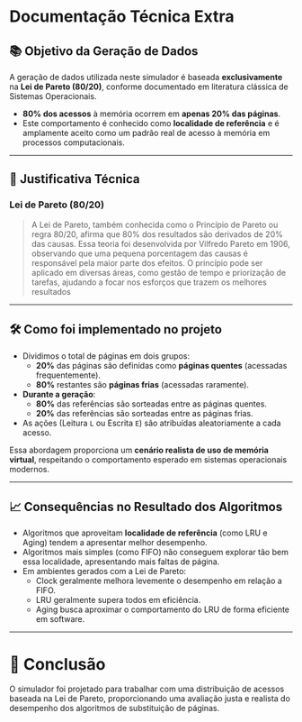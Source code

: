 # Documentação Técnica Extra

## 📚 Objetivo da Geração de Dados

A geração de dados utilizada neste simulador é baseada **exclusivamente** na **Lei de Pareto (80/20)**, conforme documentado em literatura clássica de Sistemas Operacionais.

- **80% dos acessos** à memória ocorrem em **apenas 20% das páginas**.
- Este comportamento é conhecido como **localidade de referência** e é amplamente aceito como um padrão real de acesso à memória em processos computacionais.

---

## 🎯 Justificativa Técnica

### Lei de Pareto (80/20)

> A Lei de Pareto, também conhecida como o Princípio de Pareto ou regra 80/20, afirma que 80% dos resultados são derivados de 20% das causas. Essa teoria foi desenvolvida por Vilfredo Pareto em 1906, observando que uma pequena porcentagem das causas é responsável pela maior parte dos efeitos. O princípio pode ser aplicado em diversas áreas, como gestão de tempo e priorização de tarefas, ajudando a focar nos esforços que trazem os melhores resultados

---

## 🛠️ Como foi implementado no projeto

- Dividimos o total de páginas em dois grupos:
    - **20%** das páginas são definidas como **páginas quentes** (acessadas frequentemente).
    - **80%** restantes são **páginas frias** (acessadas raramente).
- **Durante a geração**:
    - **80%** das referências são sorteadas entre as páginas quentes.
    - **20%** das referências são sorteadas entre as páginas frias.
- As ações (Leitura `L` ou Escrita `E`) são atribuídas aleatoriamente a cada acesso.

Essa abordagem proporciona um **cenário realista de uso de memória virtual**, respeitando o comportamento esperado em sistemas operacionais modernos.

---

## 📈 Consequências no Resultado dos Algoritmos

- Algoritmos que aproveitam **localidade de referência** (como LRU e Aging) tendem a apresentar melhor desempenho.
- Algoritmos mais simples (como FIFO) não conseguem explorar tão bem essa localidade, apresentando mais faltas de página.
- Em ambientes gerados com a Lei de Pareto:
    - Clock geralmente melhora levemente o desempenho em relação a FIFO.
    - LRU geralmente supera todos em eficiência.
    - Aging busca aproximar o comportamento do LRU de forma eficiente em software.

---

# 🚀 Conclusão

O simulador foi projetado para trabalhar com uma distribuição de acessos baseada na Lei de Pareto, proporcionando uma avaliação justa e realista do desempenho dos algoritmos de substituição de páginas.

